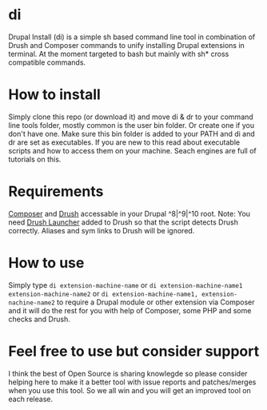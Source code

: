 # di
Drupal Install (di) is a simple sh based command line tool in combination of Drush and Composer commands to unify installing Drupal extensions in terminal. At the moment targeted to bash but mainly with sh* cross compatible commands.

# How to install
Simply clone this repo (or download it) and move di & dr to your command line tools folder, mostly common is the user bin folder. Or create one if you don't have one. Make sure this bin folder is added to your PATH and di and dr are set as executables. If you are new to this read about executable scripts and how to access them on your machine. Seach engines are full of tutorials on this.

# Requirements
[Composer](https://getcomposer.org) and [Drush](https://www.drush.org) accessable in your Drupal ^8|^9|^10 root. Note: You need [Drush Launcher](https://github.com/drush-ops/drush-launcher) added to Drush so that the script detects Drush correctly. Aliases and sym links to Drush will be ignored.

# How to use
Simply type ```di extension-machine-name``` or ```di extension-machine-name1 extension-machine-name2``` or ```di extension-machine-name1, extension-nachine-name2``` to require a Drupal module or other extension via Composer and it will do the rest for you with help of Composer, some PHP and some checks and Drush.

# Feel free to use but consider support
I think the best of Open Source is sharing knowlegde so please consider helping here to make it a better tool with issue reports and patches/merges when you use this tool. So we all win and you will get an improved tool on each release.
